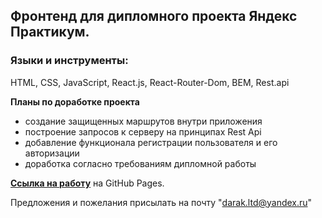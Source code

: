 ## Фронтенд для дипломного проекта Яндекс Практикум.

### Языки и инструменты:

HTML, CSS, JavaScript, React.js, React-Router-Dom, BEM, Rest.api

**Планы по доработке проекта**
- создание защищенных маршрутов внутри приложения
- построение запросов к серверу на принципах Rest Api
- добавление функционала регистрации пользователя и его авторизации
- доработка согласно требованиям дипломной работы

**[Ссылка на работу](https://github.com/Michael2M-dot/movies-explorer-frontend/tree/level_2)** на GitHub Pages.

Предложения и пожелания присылать на почту "darak.ltd@yandex.ru"
